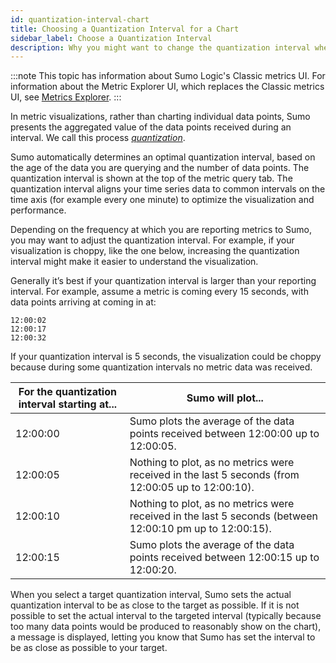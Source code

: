 ```yaml
---
id: quantization-interval-chart
title: Choosing a Quantization Interval for a Chart
sidebar_label: Choose a Quantization Interval
description: Why you might want to change the quantization interval when running a metric query.
---
```


:::note
This topic has information about Sumo Logic's Classic metrics UI. For information about the Metric Explorer UI, which replaces the Classic metrics UI, see [Metrics Explorer](../metric-queries-alerts/metrics-explorer.md).
:::

In metric visualizations, rather than charting individual data points, Sumo presents the aggregated value of the data points received during an interval. We call this process [*quantization*](../introduction-metrics/metric-quantization.md).

Sumo automatically determines an optimal quantization interval, based on the age of the data you are querying and the number of data points. The quantization interval is shown at the top of the metric query tab. The quantization interval aligns your time series data to common intervals on the time axis (for example every one minute) to optimize the visualization and performance.  

Depending on the frequency at which you are reporting metrics to Sumo, you may want to adjust the quantization interval. For example, if your visualization is choppy, like the one below, increasing the quantization interval might make it easier to understand the visualization.

Generally it’s best if your quantization interval is larger than your reporting interval. For example, assume a metric is coming every 15 seconds, with data points arriving at coming in at:

```
12:00:02   
12:00:17   
12:00:32 
```

If your quantization interval is 5 seconds, the visualization could be choppy because during some quantization intervals no metric data was received. 

| For the quantization interval starting at... |  Sumo will plot... |
|--|--|
| 12:00:00 | Sumo plots the average of the data points received between 12:00:00 up to 12:00:05. |
| 12:00:05 | Nothing to plot, as no metrics were received in the last 5 seconds (from 12:00:05 up to 12:00:10). |
| 12:00:10  | Nothing to plot, as no metrics were received in the last 5 seconds (between 12:00:10 pm up to 12:00:15). |
| 12:00:15 | Sumo plots the average of the data points received between 12:00:15 up to 12:00:20. |

When you select a target quantization interval, Sumo sets the actual quantization interval to be as close to the target as possible. If it is not possible to set the actual interval to the targeted interval (typically because too many data points would be produced to reasonably show on the chart), a message is displayed, letting you know that Sumo has set the interval to be as close as possible to your target.

